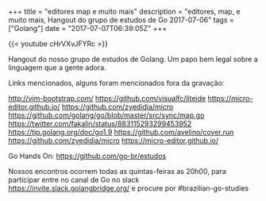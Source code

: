 +++
title = "editores map e muito mais"
description = "editores, map, e muito mais, Hangout do grupo de estudos de Go 2017-07-06"
tags = ["Golang"]
date = "2017-07-07T06:39:05Z"
+++

{{< youtube cHrVXvJFYRc >}}

Hangout do nosso grupo de estudos de Golang.
Um papo bem legal sobre a linguagem que a gente adora.

Links mencionados, alguns foram mencionados fora da gravação:

http://vim-bootstrap.com/
https://github.com/visualfc/liteide
https://micro-editor.github.io/
https://github.com/zyedidia/micro
https://github.com/golang/go/blob/master/src/sync/map.go
https://twitter.com/fakalin/status/883115293299453952
https://tip.golang.org/doc/go1.9
https://github.com/avelino/cover.run
https://github.com/zyedidia/micro
https://micro-editor.github.io/

Go Hands On:
https://github.com/go-br/estudos

Nossos encontros ocorrem todas as quintas-feiras as 20h00, para participar entre no canal de Go no slack https://invite.slack.golangbridge.org/ e procure por #brazilian-go-studies